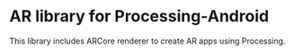 # AR library for Processing-Android

This library includes ARCore renderer to create AR apps using Processing.